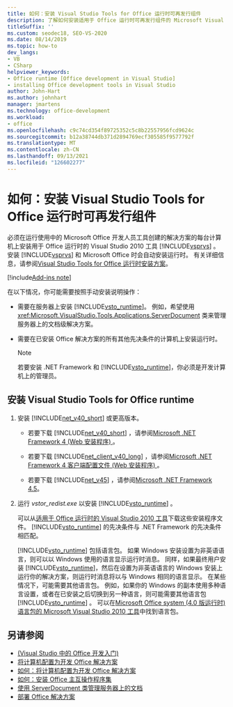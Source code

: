 ```yaml
---
title: 如何：安装 Visual Studio Tools for Office 运行时可再发行组件
description: 了解如何安装适用于 Office 运行时可再发行组件的 Microsoft Visual Studio 2010 工具。
titleSuffix: ''
ms.custom: seodec18, SEO-VS-2020
ms.date: 08/14/2019
ms.topic: how-to
dev_langs:
- VB
- CSharp
helpviewer_keywords:
- Office runtime [Office development in Visual Studio]
- installing Office development tools in Visual Studio
author: John-Hart
ms.author: johnhart
manager: jmartens
ms.technology: office-development
ms.workload:
- office
ms.openlocfilehash: c9c74cd354f89725352c5c8b22557956fcd9624c
ms.sourcegitcommit: b12a38744db371d2894769ecf305585f9577792f
ms.translationtype: MT
ms.contentlocale: zh-CN
ms.lasthandoff: 09/13/2021
ms.locfileid: "126602277"
---
```

# <a name="how-to-install-the-visual-studio-tools-for-office-runtime-redistributable"></a>如何：安装 Visual Studio Tools for Office 运行时可再发行组件
  必须在运行使用中的 Microsoft Office 开发人员工具创建的解决方案的每台计算机上安装用于 Office 运行时的 Visual Studio 2010 工具 [!INCLUDE[vsprvs](../sharepoint/includes/vsprvs-md.md)] 。 安装 [!INCLUDE[vsprvs](../sharepoint/includes/vsprvs-md.md)] 和 Microsoft Office 时会自动安装运行时。 有关详细信息，请参阅[Visual Studio Tools for Office 运行时安装方案](../vsto/visual-studio-tools-for-office-runtime-installation-scenarios.md)。

[!include[Add-ins note](includes/addinsnote.md)]

 在以下情况，你可能需要按照手动安装说明操作：

- 需要在服务器上安装 [!INCLUDE[vsto_runtime](../vsto/includes/vsto-runtime-md.md)]。 例如，希望使用 <xref:Microsoft.VisualStudio.Tools.Applications.ServerDocument> 类来管理服务器上的文档级解决方案。

- 需要在已安装 Office 解决方案的所有其他先决条件的计算机上安装运行时。

    > [!NOTE]
    > 若要安装 .NET Framework 和 [!INCLUDE[vsto_runtime](../vsto/includes/vsto-runtime-md.md)]，你必须是开发计算机上的管理员。

## <a name="to-install-the-visual-studio-tools-for-office-runtime"></a>安装 Visual Studio Tools for Office runtime

1. 安装 [!INCLUDE[net_v40_short](../sharepoint/includes/net-v40-short-md.md)] 或更高版本。

    - 若要下载 [!INCLUDE[net_v40_short](../sharepoint/includes/net-v40-short-md.md)] ，请参阅[Microsoft .NET Framework 4 (Web 安装程序) ](https://www.microsoft.com/download/details.aspx?id=17851)。

    - 若要下载 [!INCLUDE[net_client_v40_long](../vsto/includes/net-client-v40-long-md.md)] ，请参阅[Microsoft .NET Framework 4 客户端配置文件 (Web 安装程序) ](https://www.microsoft.com/download/details.aspx?id=17113)。

    - 若要下载 [!INCLUDE[net_v45](../vsto/includes/net-v45-md.md)] ，请参阅[Microsoft .NET Framework 4.5](https://www.microsoft.com/download/details.aspx?id=30653)。

2. 运行 *vstor_redist.exe* 以安装 [!INCLUDE[vsto_runtime](../vsto/includes/vsto-runtime-md.md)] 。

     可以从[适用于 Office 运行时的 Visual Studio 2010 工具](https://www.microsoft.com/download/details.aspx?id=56961)下载这些安装程序文件。 [!INCLUDE[vsto_runtime](../vsto/includes/vsto-runtime-md.md)] 的先决条件与 .NET Framework 的先决条件相匹配。

     [!INCLUDE[vsto_runtime](../vsto/includes/vsto-runtime-md.md)] 包括语言包。 如果 Windows 安装设置为非英语语言，则可以以 Windows 使用的语言显示运行时消息。 同样，如果最终用户安装 [!INCLUDE[vsto_runtime](../vsto/includes/vsto-runtime-md.md)]，然后在设置为非英语语言的 Windows 安装上运行你的解决方案，则运行时消息将以与 Windows 相同的语言显示。 在某些情况下，可能需要其他语言包。 例如，如果你的 Windows 的副本使用多种语言设置，或者在已安装之后切换到另一种语言，则可能需要其他语言包 [!INCLUDE[vsto_runtime](../vsto/includes/vsto-runtime-md.md)] 。 可以在[Microsoft Office system (4.0 版运行时) 语言包的 Microsoft Visual Studio 2010 工具](https://www.microsoft.com/download/details.aspx?id=54246)中找到语言包。

## <a name="see-also"></a>另请参阅
- [&#40;Visual Studio 中的 Office 开发入门&#41;](../vsto/getting-started-office-development-in-visual-studio.md)
- [将计算机配置为开发 Office 解决方案](../vsto/configuring-a-computer-to-develop-office-solutions.md)
- [如何：将计算机配置为开发 Office 解决方案](../vsto/how-to-configure-a-computer-to-develop-office-solutions.md)
- [如何：安装 Office 主互操作程序集](../vsto/how-to-install-office-primary-interop-assemblies.md)
- [使用 ServerDocument 类管理服务器上的文档](../vsto/managing-documents-on-a-server-by-using-the-serverdocument-class.md)
- [部署 Office 解决方案](../vsto/deploying-an-office-solution.md)
